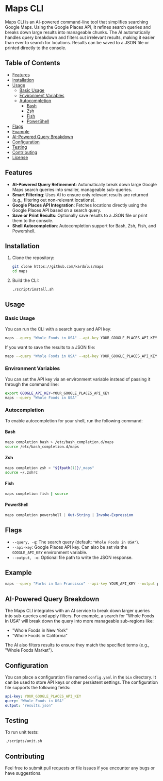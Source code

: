 # Maps CLI

Maps CLI is an AI-powered command-line tool that simplifies searching Google Maps. Using the Google Places API, it
refines search queries and breaks down large results into manageable chunks. The AI automatically handles query
breakdown and filters out irrelevant results, making it easier than ever to search for locations. Results can be saved
to a JSON file or printed directly to the console.

## Table of Contents

- [Features](#features)
- [Installation](#installation)
- [Usage](#usage)
    - [Basic Usage](#basic-usage)
    - [Environment Variables](#environment-variables)
    - [Autocompletion](#autocompletion)
        - [Bash](#bash)
        - [Zsh](#zsh)
        - [Fish](#fish)
        - [PowerShell](#powershell)
- [Flags](#flags)
- [Example](#example)
- [AI-Powered Query Breakdown](#ai-powered-query-breakdown)
- [Configuration](#configuration)
- [Testing](#testing)
- [Contributing](#contributing)
- [License](#license)

## Features

- **AI-Powered Query Refinement**: Automatically break down large Google Maps search queries into smaller, manageable
  sub-queries.
- **Smart Filtering**: Uses AI to ensure only relevant results are returned (e.g., filtering out non-relevant
  locations).
- **Google Places API Integration**: Fetches locations directly using the Google Places API based on a search query.
- **Save or Print Results**: Optionally save results to a JSON file or print them to the console.
- **Shell Autocompletion**: Autocompletion support for Bash, Zsh, Fish, and Powershell.

## Installation

1. Clone the repository:

   ```bash
   git clone https://github.com/kardolus/maps
   cd maps
   ```

2. Build the CLI:

   ```bash
   ./script/install.sh
   ```

## Usage

### Basic Usage

You can run the CLI with a search query and API key:

```bash
maps --query "Whole Foods in USA" --api-key YOUR_GOOGLE_PLACES_API_KEY
```

If you want to save the results to a JSON file:

```bash
maps --query "Whole Foods in USA" --api-key YOUR_GOOGLE_PLACES_API_KEY --output results.json
```

### Environment Variables

You can set the API key via an environment variable instead of passing it through the command line:

```bash
export GOOGLE_API_KEY=YOUR_GOOGLE_PLACES_API_KEY
maps --query "Whole Foods in USA"
```

### Autocompletion

To enable autocompletion for your shell, run the following command:

#### Bash

```bash
maps completion bash > /etc/bash_completion.d/maps
source /etc/bash_completion.d/maps
```

#### Zsh

```bash
maps completion zsh > "${fpath[1]}/_maps"
source ~/.zshrc
```

#### Fish

```bash
maps completion fish | source
```

#### PowerShell

```powershell
maps completion powershell | Out-String | Invoke-Expression
```

## Flags

- `--query, -q`: The search query (default: `"Whole Foods in USA"`).
- `--api-key`: Google Places API key. Can also be set via the `GOOGLE_API_KEY` environment variable.
- `--output, -o`: Optional file path to write the JSON response.

## Example

```bash
maps --query "Parks in San Francisco" --api-key YOUR_API_KEY --output parks_sf.json
```

## AI-Powered Query Breakdown

The Maps CLI integrates with an AI service to break down larger queries into sub-queries and apply filters. For example,
a search for "Whole Foods in USA" will break down the query into more manageable sub-regions like:

- "Whole Foods in New York"
- "Whole Foods in California"

The AI also filters results to ensure they match the specified terms (e.g., "Whole Foods Market").

## Configuration

You can place a configuration file named `config.yaml` in the `bin` directory. It can be used to store API keys or other
persistent settings. The configuration file supports the following fields:

```yaml
api-key: YOUR_GOOGLE_PLACES_API_KEY
query: "Whole Foods in USA"
output: "results.json"
```

## Testing

To run unit tests:

```bash
./scripts/unit.sh
```

## Contributing

Feel free to submit pull requests or file issues if you encounter any bugs or have suggestions.


